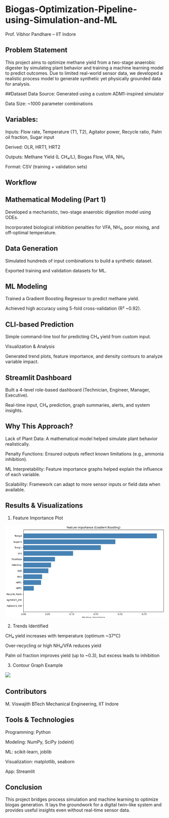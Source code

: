 # Biogas-Optimization-Pipeline-using-Simulation-and-ML
Prof. Vibhor Pandhare – IIT Indore

## Problem Statement
This project aims to optimize methane yield from a two-stage anaerobic digester by simulating plant behavior and training a machine learning model to predict outcomes. Due to limited real-world sensor data, we developed a realistic process model to generate synthetic yet physically grounded data for analysis.

##Dataset
Data Source: Generated using a custom ADM1-inspired simulator

Data Size: ~1000 parameter combinations

## Variables:

Inputs: Flow rate, Temperature (T1, T2), Agitator power, Recycle ratio, Palm oil fraction, Sugar input

Derived: OLR, HRT1, HRT2

Outputs: Methane Yield (L CH₄/L), Biogas Flow, VFA, NH₃

Format: CSV (training + validation sets)

## Workflow
## Mathematical Modeling (Part 1)

Developed a mechanistic, two-stage anaerobic digestion model using ODEs.

Incorporated biological inhibition penalties for VFA, NH₃, poor mixing, and off-optimal temperature.

## Data Generation

Simulated hundreds of input combinations to build a synthetic dataset.

Exported training and validation datasets for ML.

## ML Modeling 

Trained a Gradient Boosting Regressor to predict methane yield.

Achieved high accuracy using 5-fold cross-validation (R² ~0.92).

## CLI-based Prediction 

Simple command-line tool for predicting CH₄ yield from custom input.

Visualization & Analysis

Generated trend plots, feature importance, and density contours to analyze variable impact.

## Streamlit Dashboard

Built a 4-level role-based dashboard (Technician, Engineer, Manager, Executive).

Real-time input, CH₄ prediction, graph summaries, alerts, and system insights.

## Why This Approach?
Lack of Plant Data: A mathematical model helped simulate plant behavior realistically.

Penalty Functions: Ensured outputs reflect known limitations (e.g., ammonia inhibition).

ML Interpretability: Feature importance graphs helped explain the influence of each variable.

Scalability: Framework can adapt to more sensor inputs or field data when available.

## Results & Visualizations
1. Feature Importance Plot
<img src="feature_importance.png" width="600"/>

2. Trends Identified

CH₄ yield increases with temperature (optimum ~37°C)

Over-recycling or high NH₃/VFA reduces yield

Palm oil fraction improves yield (up to ~0.3), but excess leads to inhibition

3. Contour Graph Example
<img src="contour_plot.png" width="600"/>

## Contributors
M. Viswajith
BTech Mechanical Engineering, IIT Indore

## Tools & Technologies
Programming: Python

Modeling: NumPy, SciPy (odeint)

ML: scikit-learn, joblib

Visualization: matplotlib, seaborn

App: Streamlit

## Conclusion
This project bridges process simulation and machine learning to optimize biogas generation. It lays the groundwork for a digital twin–like system and provides useful insights even without real-time sensor data.


